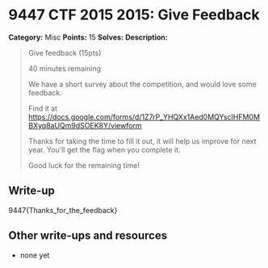 # 9447 CTF 2015 2015: Give Feedback

**Category:** Misc
**Points:** 15
**Solves:** 
**Description:**

> Give feedback (15pts)
> 
>  40 minutes remaining
> 
>  We have a short survey about the competition, and would love some feedback.
> 
>  Find it at <https://docs.google.com/forms/d/1Z7rP_YHQXx1Aed0MQYscIHFM0MBXyq8aUQm9dSOEK8Y/viewform>
> 
>  Thanks for taking the time to fill it out, it will help us improve for next year. You'll get the flag when you complete it.
> 
>  Good luck for the remaining time!
> 


## Write-up

9447{Thanks_for_the_feedback}

## Other write-ups and resources

* none yet
